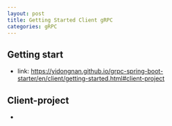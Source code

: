 ```yaml
---
layout: post
title: Getting Started Client gRPC
categories: gRPC
---
```


## Getting start

- link: https://yidongnan.github.io/grpc-spring-boot-starter/en/client/getting-started.html#client-project

## Client-project

- 